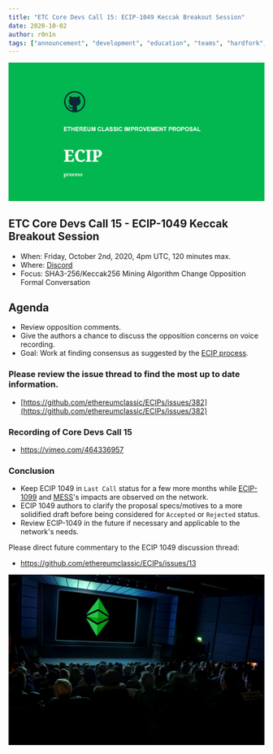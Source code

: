```yaml
---
title: "ETC Core Devs Call 15: ECIP-1049 Keccak Breakout Session"
date: 2020-10-02
author: r0n1n
tags: ["announcement", "development", "education", "teams", "hardfork", "media"]
---
```


![ETC Core Devs Call 15 - ECIP-1049 Keccak Breakout Session](./ethereum_classic_ecip_wallpaper.png)

## ETC Core Devs Call 15 - ECIP-1049 Keccak Breakout Session

* When: Friday, October 2nd, 2020, 4pm UTC, 120 minutes max.
* Where: [Discord](https://discord.gg/3ZbKvb)
* Focus: SHA3-256/Keccak256 Mining Algorithm Change Opposition Formal Conversation

## Agenda

* Review opposition comments.
* Give the authors a chance to discuss the opposition concerns on voice recording.
* Goal: Work at finding consensus as suggested by the [ECIP process](https://github.com/ethereumclassic/ECIPs#avoiding-network-splits).

### Please review the issue thread to find the most up to date information.

* [https://github.com/ethereumclassic/ECIPs/issues/382](https://github.com/ethereumclassic/ECIPs/issues/382)

### Recording of Core Devs Call 15

* https://vimeo.com/464336957

### Conclusion

* Keep ECIP 1049 in `Last Call` status for a few more months while [ECIP-1099](https://github.com/ethereumclassic/ECIPs/issues/368) and [MESS](https://github.com/ethereumclassic/ECIPs/issues/374)'s impacts are observed on the network.
* ECIP 1049 authors to clarify the proposal specs/motives to a more solidified draft before being considered for `Accepted` or `Rejected` status.
* Review ECIP-1049 in the future if necessary and applicable to the network's needs.

Please direct future commentary to the ECIP 1049 discussion thread:

* https://github.com/ethereumclassic/ECIPs/issues/13

![ETC Core Devs Call 15 - ECIP-1049 Keccak Breakout Session](./etc_cdc.png)
